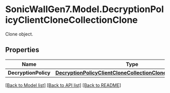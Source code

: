 # SonicWallGen7.Model.DecryptionPolicyClientCloneCollectionClone
Clone object.

## Properties

Name | Type | Description | Notes
------------ | ------------- | ------------- | -------------
**DecryptionPolicy** | [**DecryptionPolicyClientCloneCollectionCloneDecryptionPolicy**](DecryptionPolicyClientCloneCollectionCloneDecryptionPolicy.md) |  | [optional] 

[[Back to Model list]](../README.md#documentation-for-models) [[Back to API list]](../README.md#documentation-for-api-endpoints) [[Back to README]](../README.md)

